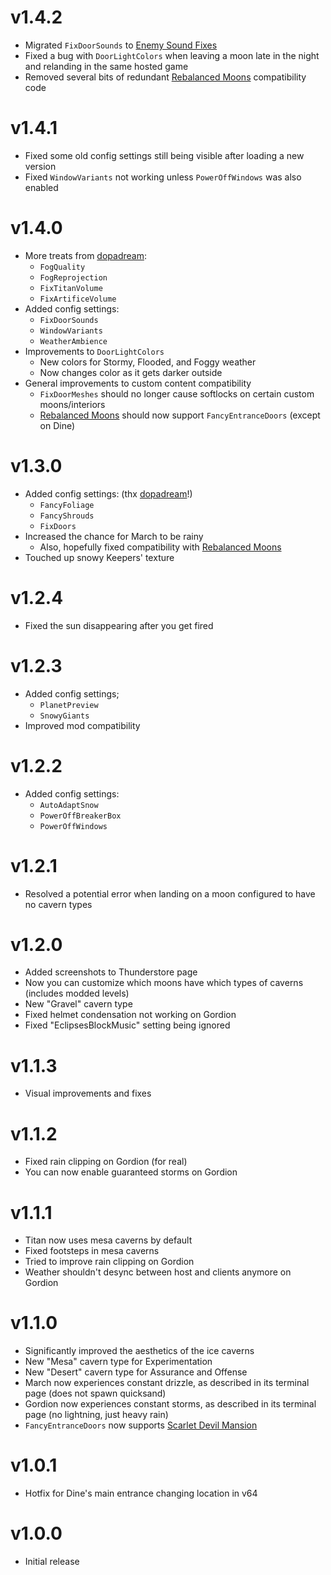 # v1.4.2
- Migrated `FixDoorSounds` to [Enemy Sound Fixes](https://thunderstore.io/c/lethal-company/p/ButteryStancakes/EnemySoundFixes/)
- Fixed a bug with `DoorLightColors` when leaving a moon late in the night and relanding in the same hosted game
- Removed several bits of redundant [Rebalanced Moons](https://thunderstore.io/c/lethal-company/p/dopadream/RebalancedMoonsBeta/) compatibility code
# v1.4.1
- Fixed some old config settings still being visible after loading a new version
- Fixed `WindowVariants` not working unless `PowerOffWindows` was also enabled
# v1.4.0
- More treats from [dopadream](https://thunderstore.io/c/lethal-company/p/dopadream/):
  - `FogQuality`
  - `FogReprojection`
  - `FixTitanVolume`
  - `FixArtificeVolume`
- Added config settings:
  - `FixDoorSounds`
  - `WindowVariants`
  - `WeatherAmbience`
- Improvements to `DoorLightColors`
  - New colors for Stormy, Flooded, and Foggy weather
  - Now changes color as it gets darker outside
- General improvements to custom content compatibility
  - `FixDoorMeshes` should no longer cause softlocks on certain custom moons/interiors
  - [Rebalanced Moons](https://thunderstore.io/c/lethal-company/p/dopadream/RebalancedMoonsBeta/) should now support `FancyEntranceDoors` (except on Dine)
# v1.3.0
- Added config settings: (thx [dopadream](https://thunderstore.io/c/lethal-company/p/dopadream/)!)
  - `FancyFoliage`
  - `FancyShrouds`
  - `FixDoors`
- Increased the chance for March to be rainy
  - Also, hopefully fixed compatibility with [Rebalanced Moons](https://thunderstore.io/c/lethal-company/p/dopadream/RebalancedMoonsBeta/)
- Touched up snowy Keepers' texture
# v1.2.4
- Fixed the sun disappearing after you get fired
# v1.2.3
- Added config settings;
  - `PlanetPreview`
  - `SnowyGiants`
- Improved mod compatibility
# v1.2.2
- Added config settings:
  - `AutoAdaptSnow`
  - `PowerOffBreakerBox`
  - `PowerOffWindows`
# v1.2.1
- Resolved a potential error when landing on a moon configured to have no cavern types
# v1.2.0
- Added screenshots to Thunderstore page
- Now you can customize which moons have which types of caverns (includes modded levels)
- New "Gravel" cavern type
- Fixed helmet condensation not working on Gordion
- Fixed "EclipsesBlockMusic" setting being ignored
# v1.1.3
- Visual improvements and fixes
# v1.1.2
- Fixed rain clipping on Gordion (for real)
- You can now enable guaranteed storms on Gordion
# v1.1.1
- Titan now uses mesa caverns by default
- Fixed footsteps in mesa caverns
- Tried to improve rain clipping on Gordion
- Weather shouldn't desync between host and clients anymore on Gordion
# v1.1.0
- Significantly improved the aesthetics of the ice caverns
- New "Mesa" cavern type for Experimentation
- New "Desert" cavern type for Assurance and Offense
- March now experiences constant drizzle, as described in its terminal page (does not spawn quicksand)
- Gordion now experiences constant storms, as described in its terminal page (no lightning, just heavy rain)
- `FancyEntranceDoors` now supports [Scarlet Devil Mansion](https://thunderstore.io/c/lethal-company/p/Alice/ScarletDevilMansion/)
# v1.0.1
- Hotfix for Dine's main entrance changing location in v64
# v1.0.0
- Initial release